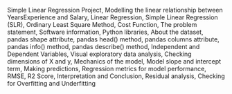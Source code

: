 Simple Linear Regression Project,
Modelling the linear relationship between YearsExperience and Salary,
Linear Regression,
Simple Linear Regression (SLR),
Ordinary Least Square Method,
Cost Function,
The problem statement,
Software information,
Python libraries,
About the dataset,
pandas shape attribute,
pandas head() method,
pandas columns attribute,
pandas info() method,
pandas describe() method,
Independent and Dependent Variables,
Visual exploratory data analysis,
Checking dimensions of X and y,
Mechanics of the model,
Model slope and intercept term,
Making predictions,
Regression metrics for model performance,
RMSE,
R2 Score,
Interpretation and Conclusion,
Residual analysis,
Checking for Overfitting and Underfitting
